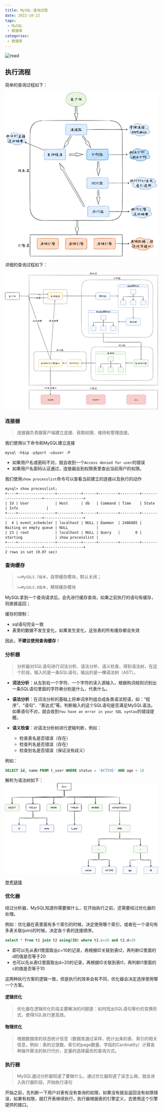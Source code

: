 ```yaml
---
title: MySQL-查询过程
date: 2022-10-22
tags:
 - MySQL
 - 数据库
categories:
 - 数据库
---
```


![read](https://cdn.cjhe.top/blog/MySQL-Read-Simple.png)

<!-- more -->

## 执行流程

简单的查询过程如下：

![MySQL交互流程](./images/MySQL-Read-Simple.png)

详细的查询过程如下：

![MySQL查询流程](./images/MySQL-Read-Process.png)

### 连接器

> 连接器负责跟客户端建立连接、获取权限、维持和管理连接。

我们使用以下命令和MySQL建立连接

```shell
mysql -h$ip -p$port -u$user -P
```

- 如果用户名或密码不对，就会收到一个`Access denied for user`的错误
- 如果用户名密码认证通过，连接器会到权限表里查出当前用户的权限。

我们使用`show processlist`命令可以查看当前建立的连接以及执行的动作

```shell
mysql> show processlist;
+----+-----------------+-----------+------+---------+---------+------------------------+------------------+
| Id | User            | Host      | db   | Command | Time    | State                  | Info             |
+----+-----------------+-----------+------+---------+---------+------------------------+------------------+
|  4 | event_scheduler | localhost | NULL | Daemon  | 2486885 | Waiting on empty queue | NULL             |
| 23 | root            | localhost | NULL | Query   |       0 | starting               | show processlist |
+----+-----------------+-----------+------+---------+---------+------------------------+------------------+
2 rows in set (0.07 sec)
```

### 查询缓存

> `<=MySQL5.7版本`，自带缓存模块，默认关闭；
>
> `>=MySQL5.8版本`，移除缓存模块

MySQL拿到一个查询请求后，会先进行缓存查询，如果之前执行的语句有缓存，则直接返回；

缓存的限制：

- sql语句完全一致
- 表里的数据不发生变化，如果发生变化，这张表的所有缓存都会失效

因此，**不建议使用查询缓存**！

### 分析器

> 分析器对SQL语句进行词法分析、语法分析、语义检查，得到语法树，在这个阶段，输入的是一条SQL语句，输出的是一棵语法树（AST）。

- **词法分析**：从左到右一个字符、一个字符的读入源输入，根据构词规则识别出一条SQL语句里面的字符串分别是什么，代表什么。

- **语法分析**：在词法分析的基础上将单词序列组合成各类语法短语，如：“程序”、“语句”、“表达式”等。判断输入的这个SQL语句是否满足MySQL语法。如果语句不对，就会收到`You have an error in your SQL syntax`的错误提醒。
- **语义检查**：对语法分析树进行逻辑判断，例如：
  - 检查表名是否错误（存在）
  - 检查列名是否错误（存在）
  - 检查别名是否错误（保证没有歧义）

例如：

```sql
SELECT id, name FROM t_user WHERE status = 'ACTIVE' AND age > 18
```

解析为语法树如下：
![ast](./images/MySQL-AST.png)

[参考链接](https://shardingsphere.apache.org/document/current/cn/reference/sharding/parse/)

### 优化器

经过分析器，MySQL知道你需要做什么，在开始执行之前，还需要经过优化器的处理。

例如：优化器在表里面有多个索引的时候，决定使用哪个索引，或者在一个语句有多表关联(join)的时候，决定各个表的连接顺序。

```sql
select * from t1 join t2 using(ID) where t1.c=10 and t2.d=20
```

- 即可以先从表t1里面取出c=10的记录，再根据ID关联到表t2，再判断t2里面的d的值是否等于20
- 也可以先从表t2里面取出d=20的记录，再根据ID关联到表t1，再判断t1里面的c的值是否等于10

这两种执行方案的逻辑一致，但是执行的效率会有不同，优化器会决定选择使用哪一个方案。

#### 逻辑优化

> 优化器在逻辑优化阶段主要解决的问题是：如何找出SQL语句等价的变换形式，使得SQL执行更高效。

#### 物理优化

> 根据数据库的状态统计信息（数据库通过采样，统计出来的表、索引的相关信息，例如：表的记录数、索引的page数量、字段的Cardinality）计算各种操作算法的执行代价，定量的选择最优的查询方式。

### 执行器

> MySQL通过分析器知道了要做什么，通过优化器知道了该怎么做，就会进入执行器阶段，开始执行语句

开始之前，先判断一下用户对表有没有查询的权限，如果没有就会返回没有权限错误，如果有权限，就打开表继续执行，执行器根据表的引擎定义，去使用这个引擎提供的接口。

